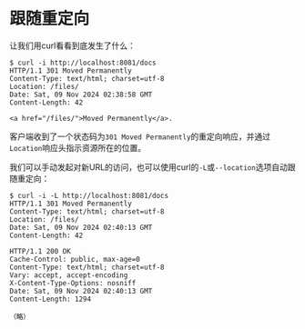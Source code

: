 # 跟随重定向

让我们用curl看看到底发生了什么：

```shell
$ curl -i http://localhost:8081/docs
HTTP/1.1 301 Moved Permanently
Content-Type: text/html; charset=utf-8
Location: /files/
Date: Sat, 09 Nov 2024 02:38:58 GMT
Content-Length: 42

<a href="/files/">Moved Permanently</a>.
```

客户端收到了一个状态码为`301 Moved Permanently`的重定向响应，并通过`Location`响应头指示资源所在的位置。

我们可以手动发起对新URL的访问，也可以使用curl的`-L`或`--location`选项自动跟随重定向：

```shell
$ curl -i -L http://localhost:8081/docs
HTTP/1.1 301 Moved Permanently
Content-Type: text/html; charset=utf-8
Location: /files/
Date: Sat, 09 Nov 2024 02:40:13 GMT
Content-Length: 42

HTTP/1.1 200 OK
Cache-Control: public, max-age=0
Content-Type: text/html; charset=utf-8
Vary: accept, accept-encoding
X-Content-Type-Options: nosniff
Date: Sat, 09 Nov 2024 02:40:13 GMT
Content-Length: 1294

（略）
```
